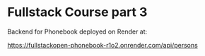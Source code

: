 # Fullstack Course part 3

Backend for Phonebook deployed on Render at:

https://fullstackopen-phonebook-r1o2.onrender.com/api/persons